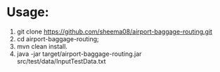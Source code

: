 # Usage:

1. git clone https://github.com/sheema08/airport-baggage-routing.git
2. cd airport-baggage-routing;
3. mvn clean install.
4. java -jar target/airport-baggage-routing.jar src/test/data/InputTestData.txt
